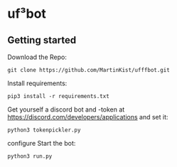 # uf³bot

## Getting started

Download the Repo:  
  ```
  git clone https://github.com/MartinKist/ufffbot.git
  ```

Install requirements:  
  ```
  pip3 install -r requirements.txt
  ```
  
Get yourself a discord bot and -token at https://discord.com/developers/applications and set it:
  ```
  python3 tokenpickler.py
  ```

configure 
Start the bot:  
``` 
python3 run.py
```
